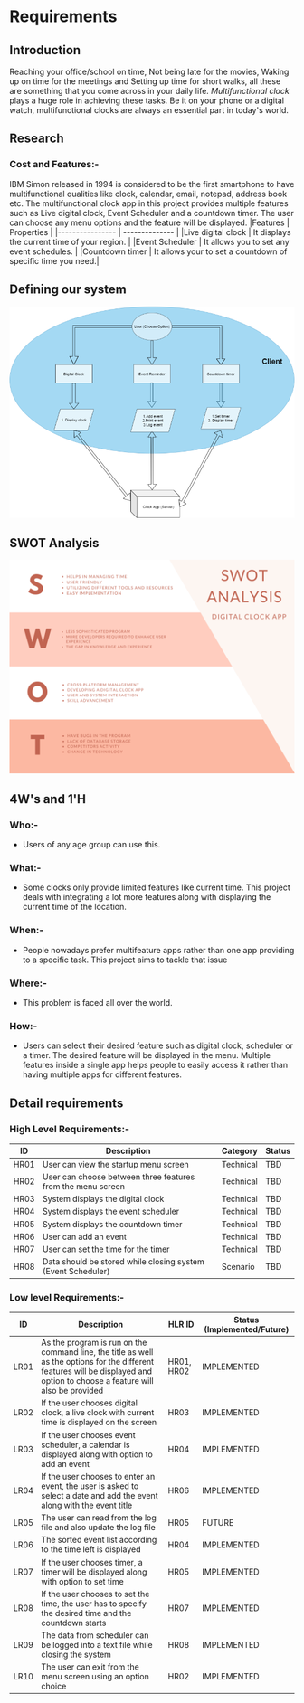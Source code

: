 # Requirements

## Introduction

Reaching your office/school on time, Not being late for the movies, Waking up on time for the meetings and Setting up time for short walks, all these are something that you come across in your daily life. _Multifunctional clock_ plays a huge role in achieving these tasks. Be it on your phone or a digital watch, multifunctional clocks are always an essential part in today's world.


## Research

### Cost and Features:-
 IBM Simon released in 1994 is considered to be the first smartphone to have multifunctional qualities like clock, calendar, email, notepad, address book etc. 
The multifunctional clock app in this project provides multiple features such as Live digital clock, Event Scheduler and a countdown timer. The user can choose any menu options and the feature will be displayed.
|Features | Properties |
|---------------- | -------------- |
|Live digital clock | It displays the current time of your region. |
|Event Scheduler | It allows you to set any event schedules. |
|Countdown timer | It allows your to set a countdown of specific time you need.|

## Defining our system

![Defining system](/1_Requirements/systemdesign.png)

## SWOT Analysis

![Swot Analysis](/1_Requirements/swotanalysis.png)

## 4W&#39;s and 1&#39;H

### Who:-

- Users of any age group can use this.

### What:-

- Some clocks only provide limited features like current time. This project deals with integrating a lot more features along with displaying the current time of the location.

### When:-

- People nowadays prefer multifeature apps rather than one app providing to a specific task. This project aims to tackle that issue

### Where:-

- This problem is faced all over the world.

### How:-

- Users can select their desired feature such as digital clock, scheduler or a timer. The desired feature will be displayed in the menu. Multiple features inside a single app helps people to easily access it rather than having multiple apps for different features.

## Detail requirements

### High Level Requirements:-

| ID   | Description                                                 | Category  | Status |
| ---- | ----------------------------------------------------------- | --------- | ------ |
| HR01 | User can view the startup menu screen                       | Technical | TBD    |
| HR02 | User can choose between three features from the menu screen | Technical | TBD    |
| HR03 | System displays the digital clock                           | Technical | TBD    |
| HR04 | System displays the event scheduler                         | Technical | TBD    |
| HR05 | System displays the countdown timer                         | Technical | TBD    |
| HR06 | User can add an event                                       | Technical | TBD    |
| HR07 | User can set the time for the timer                         | Technical | TBD    |
| HR08 | Data should be stored while closing system (Event Scheduler) | Scenario  | TBD    |

### Low level Requirements:-

| ID   | Description                                                                                                                                                                   | HLR ID     | Status (Implemented/Future) |
| ---- | ----------------------------------------------------------------------------------------------------------------------------------------------------------------------------- | ---------- | --------------------------- |
| LR01 | As the program is run on the command line, the title as well as the options for the different features will be displayed and option to choose a feature will also be provided | HR01, HR02 |   IMPLEMENTED           |              
| LR02 | If the user chooses digital clock, a live clock with current time is displayed on the screen | HR03       |    IMPLEMENTED                         |
| LR03 | If the user chooses event scheduler, a calendar is displayed along with option to add an event| HR04       |   IMPLEMENTED                          |
| LR04 | If the user chooses to enter an event, the user is asked to select a date and add the event along with the event title | HR06 |   IMPLEMENTED                          |
| LR05   | The user can read from the log file and also update the log file  |   HR05     |     FUTURE            |
| LR06 | The sorted event list according to the time left is displayed| HR04 |      IMPLEMENTED                       |
| LR07 | If the user chooses timer, a timer will be displayed along with option to set time  | HR05       |    IMPLEMENTED                         |
| LR08 | If the user chooses to set the time, the user has to specify the desired time and the countdown starts | HR07      |  IMPLEMENTED                            |
| LR09 | The data from scheduler can be logged into a text file while closing the system  | HR08       |        IMPLEMENTED                     |
| LR10 | The user can exit from the menu screen using an option choice| HR02       |      IMPLEMENTED                       |
